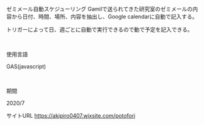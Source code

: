ゼミメール自動スケジューリング
Gamilで送られてきた研究室のゼミメールの内容から日付、時間、場所、内容を抽出し、Google calendarに自動で記入する。

​トリガーによって日、週ごとに自動で実行できるので動で予定を記入できる。

​

使用言語

GAS(javascript)

​

期間

2020/7
​


サイトURL
https://akipiro0407.wixsite.com/potofori
